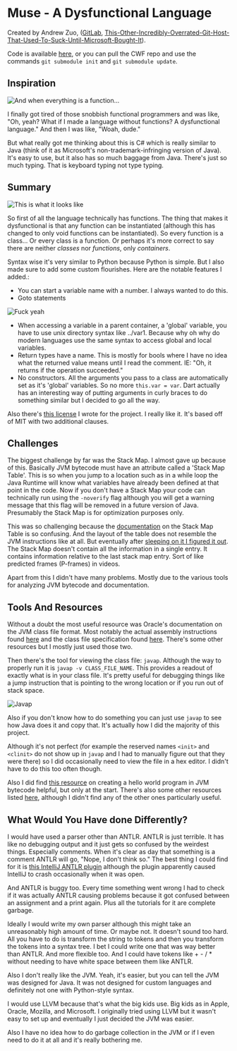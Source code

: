 # Muse - A Dysfunctional Language

Created by Andrew Zuo, ([GitLab](https://gitlab.com/azuredown), [This-Other-Incredibly-Overrated-Git-Host-That-Used-To-Suck-Until-Microsoft-Bought-It](https://github.com/impure)).

Code is available [here](https://gitlab.com/azuredown/muse), or you can pull the CWF repo and use the commands `git submodule init` and `git submodule update`.

## Inspiration

![And when everything is a function...](https://gitlab.com/azuredown/muse/-/raw/master/Images/When%20Everything%20Is%20A%20Function.jpg)

I finally got tired of those snobbish functional programmers and was like, "Oh, yeah? What if I made a language without functions? A dysfunctional language." And then I was like, "Woah, dude."

But what really got me thinking about this is C\# which is really similar to Java (think of it as Microsoft's non-trademark-infringing version of Java). It's easy to use, but it also has so much baggage from Java. There's just so much typing. That is keyboard typing not type typing.

## Summary

![This is what it looks like](https://i.imgur.com/jBf8URr.png)

So first of all the language technically has functions. The thing that makes it dysfunctional is that any function can be instantiated (although this has changed to only void functions can be instantiated). So every function is a class... Or every class is a function. Or perhaps it's more correct to say there are neither *classes* nor *functions*, only *containers*.

Syntax wise it's very similar to Python because Python is simple. But I also made sure to add some custom flourishes. Here are the notable features I added.:

- You can start a variable name with a number. I always wanted to do this.
- Goto statements

![Fuck yeah](https://thumbs.gfycat.com/HelpfulPhonyBluebreastedkookaburra-small.gif)

- When accessing a variable in a parent container, a 'global' variable, you have to use unix directory syntax like ../var1. Because why oh why do modern languages use the same syntax to access global and local variables.
- Return types have a name. This is mostly for bools where I have no idea what the returned value means until I read the comment. IE: "Oh, it returns if the operation succeeded."
- No constructors. All the arguments you pass to a class are automatically set as it's 'global' variables. So no more `this.var = var`. Dart actually has an interesting way of putting arguments in curly braces to do something similar but I decided to go all the way.

Also there's [this license](https://gitlab.com/azuredown/muse/-/blob/master/LICENSE) I wrote for the project. I really like it. It's based off of MIT with two additional clauses.

## Challenges

The biggest challenge by far was the Stack Map. I almost gave up because of this. Basically JVM bytecode must have an attribute called a 'Stack Map Table'. This is so when you jump to a location such as in a while loop the Java Runtime will know what variables have already been defined at that point in the code. Now if you don't have a Stack Map your code can technically run using the `-noverify` flag although you will get a warning message that this flag will be removed in a future version of Java. Presumably the Stack Map is for optimization purposes only.

This was so challenging because the [documentation](https://docs.oracle.com/javase/specs/jvms/se8/html/jvms-4.html#jvms-4.7.4) on the Stack Map Table is so confusing. And the layout of the table does not resemble the JVM instructions like at all. But eventually after [sleeping on it I figured it out](https://youtu.be/tQ7_vbNEDEk?list=PLe_b-HAZD1pW-Da_Atlx_1XfyNVe-sv9r&t=90). The Stack Map doesn't contain all the information in a single entry. It contains information relative to the last stack map entry. Sort of like predicted frames (P-frames) in videos.

Apart from this I didn't have many problems. Mostly due to the various tools for analyzing JVM bytecode and documentation.

## Tools And Resources

Without a doubt the most useful resource was Oracle's documentation on the JVM class file format. Most notably the actual assembly instructions found [here](https://docs.oracle.com/javase/specs/jvms/se8/html/jvms-6.html) and the class file specification found [here](https://docs.oracle.com/javase/specs/jvms/se8/html/jvms-4.html#jvms-4.7.4). There's some other resources but I mostly just used those two.

Then there's the tool for viewing the class file: `javap`. Although the way to properly run it is `javap -v CLASS_FILE_NAME`. This provides a readout of exactly what is in your class file. It's pretty useful for debugging things like a jump instruction that is pointing to the wrong location or if you run out of stack space.

![Javap](https://i.imgur.com/KMohXlk.png)

Also if you don't know how to do something you can just use `javap` to see how Java does it and copy that. It's actually how I did the majority of this project.

Although it's not perfect (for example the reserved names `<init>` and `<clinit>` do not show up in `javap` and I had to manually figure out that they were there) so I did occasionally need to view the file in a hex editor. I didn't have to do this too often though.

Also I did find [this resource](https://medium.com/@davethomas_9528/writing-hello-world-in-java-byte-code-34f75428e0ad) on creating a hello world program in JVM bytecode helpful, but only at the start. There's also some other resources listed [here](https://gitlab.com/azuredown/muse/-/blob/master/Notes/Other%20Notes.txt), although I didn't find any of the other ones particularly useful.

## What Would You Have done Differently?

I would have used a parser other than ANTLR. ANTLR is just terrible. It has like no debugging output and it just gets so confused by the weirdest things. Especially comments. When it's clear as day that something is a comment ANTLR will go, "Nope, I don't think so." The best thing I could find for it is [this IntelliJ ANTLR plugin](https://plugins.jetbrains.com/plugin/7358-antlr-v4-grammar-plugin) although the plugin apparently caused IntelliJ to crash occasionally when it was open.

And ANTLR is buggy too. Every time something went wrong I had to check if it was actually ANTLR causing problems because it got confused between an assignment and a print again. Plus all the tutorials for it are complete garbage.

Ideally I would write my own parser although this might take an unreasonably high amount of time. Or maybe not. It doesn't sound too hard. All you have to do is transform the string to tokens and then you transform the tokens into a syntax tree. I bet I could write one that was way better than ANTLR. And more flexible too. And I could have tokens like + - / * without needing to have white space between them like ANTLR.

Also I don't really like the JVM. Yeah, it's easier, but you can tell the JVM was designed for Java. It was not designed for custom languages and definitely not one with Python-style syntax.

I would use LLVM because that's what the big kids use. Big kids as in Apple, Oracle, Mozilla, and Microsoft. I originally tried using LLVM but it wasn't easy to set up and eventually I just decided the JVM was easier.

Also I have no idea how to do garbage collection in the JVM or if I even need to do it at all and it's really bothering me.

